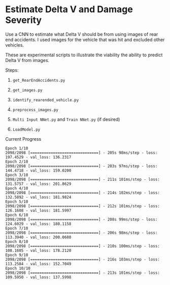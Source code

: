 # Estimate Delta V and Damage Severity

Use a CNN to estimate what Delta V should be from using images of rear end accidents. I used images for the vehicle that was hit and excluded other vehicles.

These are experimental scripts to illustrate the viability the ability to predict Delta V from images.

Steps:

1. `get_RearEndAccidents.py`

2. `get_images.py`

3. `identify_rearended_vehicle.py`

4. `preprocess_images.py`

5. `Multi Input NNet.py` and `Train NNet.py` (if desired)

6. `LoadModel.py`


Current Progress

    Epoch 1/10
    2098/2098 [==============================] - 205s 98ms/step - loss: 197.4529 - val_loss: 136.2317
    Epoch 2/10
    2098/2098 [==============================] - 203s 97ms/step - loss: 144.4718 - val_loss: 159.0200
    Epoch 3/10
    2098/2098 [==============================] - 211s 101ms/step - loss: 131.5757 - val_loss: 201.8629
    Epoch 4/10
    2098/2098 [==============================] - 214s 102ms/step - loss: 132.5892 - val_loss: 181.9824
    Epoch 5/10
    2098/2098 [==============================] - 212s 101ms/step - loss: 126.1608 - val_loss: 181.5997
    Epoch 6/10
    2098/2098 [==============================] - 208s 99ms/step - loss: 124.6029 - val_loss: 180.1158
    Epoch 7/10
    2098/2098 [==============================] - 206s 98ms/step - loss: 113.3940 - val_loss: 200.0680
    Epoch 8/10
    2098/2098 [==============================] - 210s 100ms/step - loss: 108.1605 - val_loss: 178.2120
    Epoch 9/10
    2098/2098 [==============================] - 216s 103ms/step - loss: 113.2584 - val_loss: 152.7049
    Epoch 10/10
    2098/2098 [==============================] - 213s 101ms/step - loss: 109.5950 - val_loss: 137.5998
